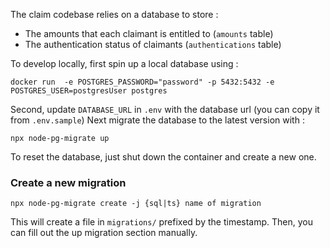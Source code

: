The claim codebase relies on a database to store :

- The amounts that each claimant is entitled to (`amounts` table)
- The authentication status of claimants (`authentications` table)

To develop locally, first spin up a local database using :

```
docker run  -e POSTGRES_PASSWORD="password" -p 5432:5432 -e POSTGRES_USER=postgresUser postgres
```

Second, update `DATABASE_URL` in `.env` with the database url (you can copy it from `.env.sample`)
Next migrate the database to the latest version with :

```
npx node-pg-migrate up
```

To reset the database, just shut down the container and create a new one.

### Create a new migration

```
npx node-pg-migrate create -j {sql|ts} name of migration
```

This will create a file in `migrations/` prefixed by the timestamp. Then, you can fill out the up migration section manually.
